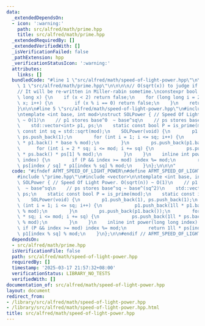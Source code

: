 ```yaml
---
data:
  _extendedDependsOn:
  - icon: ':warning:'
    path: src/alfred/math/prime.hpp
    title: src/alfred/math/prime.hpp
  _extendedRequiredBy: []
  _extendedVerifiedWith: []
  _isVerificationFailed: false
  _pathExtension: hpp
  _verificationStatusIcon: ':warning:'
  attributes:
    links: []
  bundledCode: "#line 1 \"src/alfred/math/speed-of-light-power.hpp\"\n\n\n\n#line\
    \ 1 \"src/alfred/math/prime.hpp\"\n\n\n\n// O(sqrt(x)) to judge if x is a prime.\n\
    // It will be re-written in Miller-rabin sometime.\nconstexpr bool is_prime(long\
    \ long x) {\n    if (x < 2) return false;\n    for (long long i = 2; i * i <=\
    \ x; i++) {\n        if (x % i == 0) return false;\n    }\n    return true;\n\
    }\n\n\n#line 5 \"src/alfred/math/speed-of-light-power.hpp\"\n#include <vector>\n\
    \ntemplate <int base, int mod>\nstruct SOLPower { // Speed Of Light Power. O(sqrt(n))\
    \ ~ O(1)\n    // p1 stores base^0  ~ base^sq\n    // ps stores base^sq ~ base^(sq^2)\n\
    \    std::vector<int> p1, ps;\n    static const bool P = is_prime(mod);\n    static\
    \ const int sq = std::sqrt(mod);\n    SOLPower(void) {\n        p1.push_back(1),\
    \ ps.push_back(1);\n        for (int i = 1; i <= sq; i++) {\n            p1.push_back(1ll\
    \ * p1.back() * base % mod);\n        }\n        ps.push_back(p1.back());\n  \
    \      for (int i = 2 * sq; i <= mod; i += sq) {\n            ps.push_back(1ll\
    \ * ps.back() * ps[1] % mod);\n        }\n    }\n    inline int power(long long\
    \ index) {\n        if (P && index >= mod) index %= mod;\n        return 1ll *\
    \ ps[index / sq] * p1[index % sq] % mod;\n    }\n};\n\n\n"
  code: "#ifndef AFMT_SPEED_OF_LIGHT_POWER\n#define AFMT_SPEED_OF_LIGHT_POWER\n\n\
    #include \"prime.hpp\"\n#include <vector>\n\ntemplate <int base, int mod>\nstruct\
    \ SOLPower { // Speed Of Light Power. O(sqrt(n)) ~ O(1)\n    // p1 stores base^0\
    \  ~ base^sq\n    // ps stores base^sq ~ base^(sq^2)\n    std::vector<int> p1,\
    \ ps;\n    static const bool P = is_prime(mod);\n    static const int sq = std::sqrt(mod);\n\
    \    SOLPower(void) {\n        p1.push_back(1), ps.push_back(1);\n        for\
    \ (int i = 1; i <= sq; i++) {\n            p1.push_back(1ll * p1.back() * base\
    \ % mod);\n        }\n        ps.push_back(p1.back());\n        for (int i = 2\
    \ * sq; i <= mod; i += sq) {\n            ps.push_back(1ll * ps.back() * ps[1]\
    \ % mod);\n        }\n    }\n    inline int power(long long index) {\n       \
    \ if (P && index >= mod) index %= mod;\n        return 1ll * ps[index / sq] *\
    \ p1[index % sq] % mod;\n    }\n};\n\n#endif // AFMT_SPEED_OF_LIGHT_POWER\n"
  dependsOn:
  - src/alfred/math/prime.hpp
  isVerificationFile: false
  path: src/alfred/math/speed-of-light-power.hpp
  requiredBy: []
  timestamp: '2025-03-17 21:57:32+08:00'
  verificationStatus: LIBRARY_NO_TESTS
  verifiedWith: []
documentation_of: src/alfred/math/speed-of-light-power.hpp
layout: document
redirect_from:
- /library/src/alfred/math/speed-of-light-power.hpp
- /library/src/alfred/math/speed-of-light-power.hpp.html
title: src/alfred/math/speed-of-light-power.hpp
---
```

